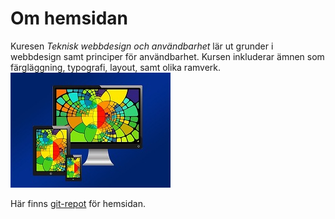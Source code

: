 Om hemsidan
==============================================

Kuresen *Teknisk webbdesign och användbarhet* lär ut grunder i webbdesign samt
principer för användbarhet. Kursen inkluderar ämnen som färgläggning, typografi,
layout, samt olika ramverk.  
![Enheter och färger](../htdocs/img/colors.jpg)

Här finns [git-repot](https://github.com/reblex/Anax-Flat) för hemsidan.
